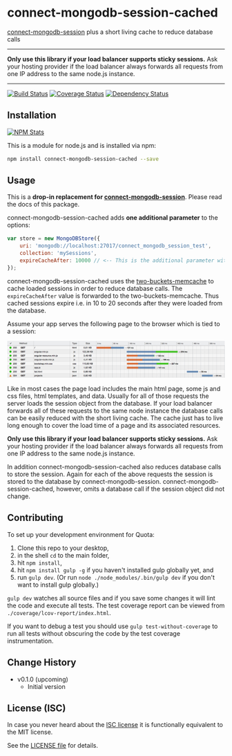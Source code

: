 # connect-mongodb-session-cached

[connect-mongodb-session](https://www.npmjs.com/package/connect-mongodb-session) plus a short living cache to reduce database calls

---

**Only use this library if your load balancer supports sticky sessions.** Ask your hosting provider if the load balancer always forwards all requests from one IP address to the same node.js instance.

---

[![Build Status](https://travis-ci.org/analog-nico/connect-mongodb-session-cached.svg?branch=master)](https://travis-ci.org/analog-nico/connect-mongodb-session-cached) [![Coverage Status](https://coveralls.io/repos/analog-nico/connect-mongodb-session-cached/badge.svg?branch=master&service=github)](https://coveralls.io/github/analog-nico/connect-mongodb-session-cached?branch=master) [![Dependency Status](https://david-dm.org/analog-nico/connect-mongodb-session-cached.svg)](https://david-dm.org/analog-nico/connect-mongodb-session-cached)

## Installation

[![NPM Stats](https://nodei.co/npm/connect-mongodb-session-cached.png?downloads=true)](https://npmjs.org/package/connect-mongodb-session-cached)

This is a module for node.js and is installed via npm:

``` bash
npm install connect-mongodb-session-cached --save
```

## Usage

This is a **drop-in replacement for [connect-mongodb-session](https://www.npmjs.com/package/connect-mongodb-session)**. Please read the docs of this package.

connect-mongodb-session-cached adds **one additional parameter** to the options:

``` js
var store = new MongoDBStore({
    uri: 'mongodb://localhost:27017/connect_mongodb_session_test',
    collection: 'mySessions',
    expireCacheAfter: 10000 // <-- This is the additional parameter with its default value.
});
```

connect-mongodb-session-cached uses the [two-buckets-memcache](https://www.npmjs.com/package/two-buckets-memcache) to cache loaded sessions in order to reduce database calls. The `expireCacheAfter` value is forwarded to the two-buckets-memcache. Thus cached sessions expire i.e. in 10 to 20 seconds after they were loaded from the database.

Assume your app serves the following page to the browser which is tied to a session:

![Page Load Timeline](img/timeline.png)

Like in most cases the page load includes the main html page, some js and css files, html templates, and data. Usually for all of those requests the server loads the session object from the database. If your load balancer forwards all of these requests to the same node instance the database calls can be easily reduced with the short living cache. The cache just has to live long enough to cover the load time of a page and its associated resources.

**Only use this library if your load balancer supports sticky sessions.** Ask your hosting provider if the load balancer always forwards all requests from one IP address to the same node.js instance.

In addition connect-mongodb-session-cached also reduces database calls to store the session. Again for each of the above requests the session is stored to the database by connect-mongodb-session. connect-mongodb-session-cached, however, omits a database call if the session object did not change.

## Contributing

To set up your development environment for Quota:

1. Clone this repo to your desktop,
2. in the shell `cd` to the main folder,
3. hit `npm install`,
4. hit `npm install gulp -g` if you haven't installed gulp globally yet, and
5. run `gulp dev`. (Or run `node ./node_modules/.bin/gulp dev` if you don't want to install gulp globally.)

`gulp dev` watches all source files and if you save some changes it will lint the code and execute all tests. The test coverage report can be viewed from `./coverage/lcov-report/index.html`.

If you want to debug a test you should use `gulp test-without-coverage` to run all tests without obscuring the code by the test coverage instrumentation.

## Change History

- v0.1.0 (upcoming)
    - Initial version

## License (ISC)

In case you never heard about the [ISC license](http://en.wikipedia.org/wiki/ISC_license) it is functionally equivalent to the MIT license.

See the [LICENSE file](LICENSE) for details.
